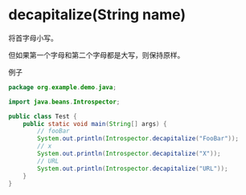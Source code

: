# decapitalize(String name)
将首字母小写。


但如果第一个字母和第二个字母都是大写，则保持原样。


例子
```java
package org.example.demo.java;

import java.beans.Introspector;

public class Test {
    public static void main(String[] args) {
        // fooBar
        System.out.println(Introspector.decapitalize("FooBar"));
        // x
        System.out.println(Introspector.decapitalize("X"));
        // URL
        System.out.println(Introspector.decapitalize("URL"));
    }
}
```
